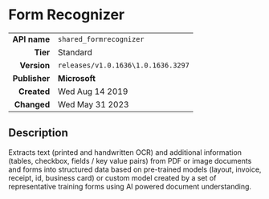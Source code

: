 # Form Recognizer
| | |
|-:|-|
|**API name**|`shared_formrecognizer`|
|**Tier**|Standard|
|**Version**|`releases/v1.0.1636\1.0.1636.3297`|
|**Publisher**|**Microsoft**|
|**Created**|Wed Aug 14 2019|
|**Changed**|Wed May 31 2023|

## Description
Extracts text (printed and handwritten OCR) and additional information (tables, checkbox, fields / key value pairs) from PDF or image documents and forms into structured data based on pre-trained models (layout, invoice, receipt, id, business card) or custom model created by a set of representative training forms using AI powered document understanding.
